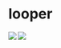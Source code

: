 # looper

  <img align="left" src="https://github-readme-stats.vercel.app/api?username=1004032560&show_icons=true&title_color=fff&icon_color=79ff97&text_color=9f9f9f&bg_color=151515">  



<img align="left" src="https://github-readme-stats.vercel.app/api?username=1004032560&show_icons=true&bg_color=30,e96443,904e95&title_color=79ff97&text_color=fff&icon_color=79ff97">

